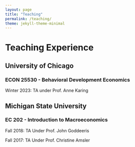 ```yaml
---
layout: page
title: "Teaching"
permalink: /teaching/
theme: jekyll-theme-minimal
---
```


# Teaching Experience

## University of Chicago

### ECON 25530 - Behavioral Development Economics 
Winter 2023: TA under Prof. Anne Karing

## Michigan State University

### EC 202 - Introduction to Macroeconomics

Fall 2018: TA Under Prof. John Goddeeris

Fall 2017: TA Under Prof. Christine Amsler
